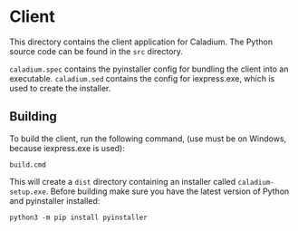<!-- 9:09 PM 20-02-2023 -->
# Client

This directory contains the client application for Caladium.
The Python source code can be found in the `src` directory.

`caladium.spec` contains the pyinstaller config for bundling the client into an executable.
`caladium.sed` contains the config for iexpress.exe, which is used to create the installer.

## Building

To build the client, run the following command, (use must be on Windows, because iexpress.exe is used):

    build.cmd

This will create a `dist` directory containing an installer called `caladium-setup.exe`.
Before building make sure you have the latest version of Python and pyinstaller installed:

    python3 -m pip install pyinstaller

